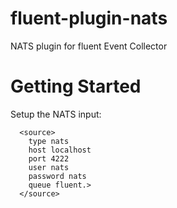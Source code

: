 fluent-plugin-nats
==================

NATS plugin for fluent Event Collector

# Getting Started
Setup the NATS input:

~~~~~
  <source>
    type nats
    host localhost
    port 4222
    user nats
    password nats
    queue fluent.>
  </source>
~~~~~
